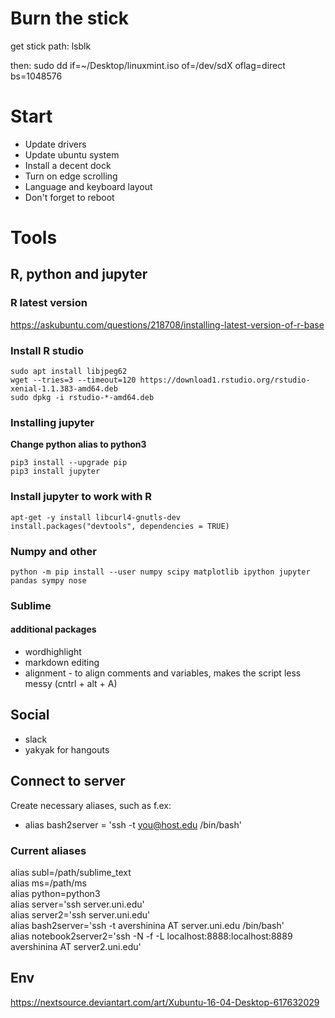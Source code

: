 # Burn the stick

get stick path: 
lsblk

then:
sudo dd if=~/Desktop/linuxmint.iso of=/dev/sdX oflag=direct  bs=1048576


# Start

* Update drivers
* Update ubuntu system 
* Install a decent dock
* Turn on edge scrolling
* Language and keyboard layout
* Don't forget to reboot

# Tools

## R, python and jupyter
### R latest version
https://askubuntu.com/questions/218708/installing-latest-version-of-r-base

### Install R studio 
```
sudo apt install libjpeg62
wget --tries=3 --timeout=120 https://download1.rstudio.org/rstudio-xenial-1.1.383-amd64.deb
sudo dpkg -i rstudio-*-amd64.deb
```

### Installing jupyter
**Change python alias to python3**
```
pip3 install --upgrade pip
pip3 install jupyter
```
### Install jupyter to work with R
```
apt-get -y install libcurl4-gnutls-dev
install.packages("devtools", dependencies = TRUE)
```
### Numpy and other
```
python -m pip install --user numpy scipy matplotlib ipython jupyter pandas sympy nose
```
### Sublime 
#### additional packages
* wordhighlight
* markdown editing
* alignment - to align comments and variables, makes the script less messy (cntrl + alt + A)


## Social
* slack
* yakyak for hangouts 

## Connect to server
Create necessary aliases, such as f.ex:
* alias bash2server = 'ssh -t you@host.edu /bin/bash'

### Current aliases
alias subl=/path/sublime_text  
alias ms=/path/ms  
alias python=python3  
alias server='ssh server.uni.edu'  
alias server2='ssh server.uni.edu'  
alias bash2server='ssh -t avershinina AT server.uni.edu /bin/bash'  
alias notebook2server2='ssh -N -f -L localhost:8888:localhost:8889 avershinina AT server2.uni.edu'  


## Env
https://nextsource.deviantart.com/art/Xubuntu-16-04-Desktop-617632029
